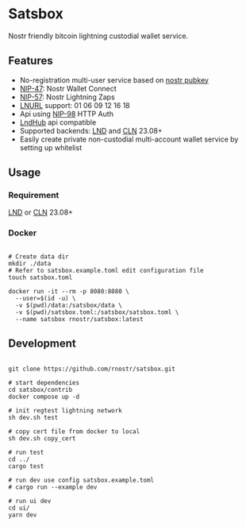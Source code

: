 # Satsbox

Nostr friendly bitcoin lightning custodial wallet service.

## Features

- No-registration multi-user service based on [nostr pubkey](https://github.com/nostr-protocol/nips/blob/master/19.md)
- [NIP-47](https://github.com/nostr-protocol/nips/blob/master/47.md): Nostr Wallet Connect
- [NIP-57](https://github.com/nostr-protocol/nips/blob/master/57.md): Nostr Lightning Zaps
- [LNURL](https://github.com/lnurl/luds) support: 01 06 09 12 16 18
- Api using [NIP-98](https://github.com/nostr-protocol/nips/blob/master/98.md) HTTP Auth
- [LndHub](https://github.com/BlueWallet/LndHub) api compatible
- Supported backends: [LND](https://github.com/lightningnetwork/lnd) and [CLN](https://github.com/ElementsProject/lightning) 23.08+
- Easily create private non-custodial multi-account wallet service by setting up whitelist

## Usage

### Requirement

[LND](https://github.com/lightningnetwork/lnd) or [CLN](https://github.com/ElementsProject/lightning) 23.08+

### Docker

```shell

# Create data dir
mkdir ./data
# Refer to satsbox.example.toml edit configuration file
touch satsbox.toml

docker run -it --rm -p 8080:8080 \
  --user=$(id -u) \
  -v $(pwd)/data:/satsbox/data \
  -v $(pwd)/satsbox.toml:/satsbox/satsbox.toml \
  --name satsbox rnostr/satsbox:latest

```

## Development

```shell

git clone https://github.com/rnostr/satsbox.git

# start dependencies
cd satsbox/contrib
docker compose up -d

# init regtest lightning network
sh dev.sh test

# copy cert file from docker to local
sh dev.sh copy_cert

# run test
cd ../
cargo test

# run dev use config satsbox.example.toml
# cargo run --example dev

# run ui dev
cd ui/
yarn dev

```
